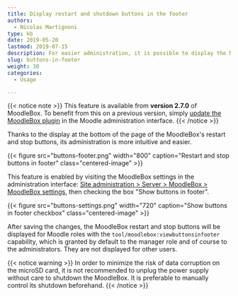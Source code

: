 ```yaml
---
title: Display restart and shutdown buttons in the footer
authors:
  - Nicolas Martignoni
type: kb
date: 2019-05-20
lastmod: 2019-07-15
description: For easier administration, it is possible to display the MoodleBox restart and stop buttons in the footer of all Moodle pages.
slug: buttons-in-footer
weight: 30
categories:
  - Usage

---
```

{{< notice note >}}
This feature is available from __version 2.7.0__ of MoodleBox. To benefit from this on a previous version, simply [update the MoodleBox plugin](http://moodlebox.home/admin/plugins.php?updatesonly=0&contribonly=1) in the Moodle administration interface.
{{< /notice >}}

Thanks to the display at the bottom of the page of the MoodleBox's restart and stop buttons, its administration is more intuitive and easier.

{{< figure src="buttons-footer.png" width="800" caption="Restart and stop buttons in footer" class="centered-image" >}}

This feature is enabled by visiting the MoodleBox settings in the administration interface: [Site administration > Server > MoodleBox > MoodleBox settings][1], then checking the box "Show buttons in footer".

{{< figure src="buttons-settings.png" width="720" caption="Show buttons in footer checkbox" class="centered-image" >}}

After saving the changes, the MoodleBox restart and stop buttons will be displayed for Moodle roles with the `tool/moodlebox:viewbuttonsinfooter` capability, which is granted by default to the manager role and of course to the administrators. They are not displayed for other users.

{{< notice warning >}}
In order to minimize the risk of data corruption on the microSD card, it is not recommended to unplug the power supply without care to shutdown the MoodleBox. It is preferable to manually control its shutdown beforehand.
{{< /notice >}}

 [1]: http://moodlebox.home/admin/settings.php?section=tool_moodlebox_settings
